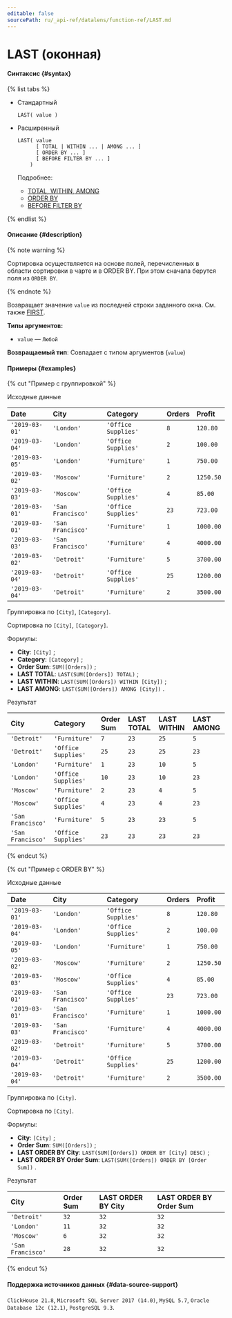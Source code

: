 ```yaml
---
editable: false
sourcePath: ru/_api-ref/datalens/function-ref/LAST.md
---
```


# LAST (оконная)



#### Синтаксис {#syntax}

{% list tabs %}

- Стандартный

  ```
  LAST( value )
  ```

- Расширенный

  ```
  LAST( value
        [ TOTAL | WITHIN ... | AMONG ... ]
        [ ORDER BY ... ]
        [ BEFORE FILTER BY ... ]
      )
  ```

  Подробнее:
  - [TOTAL, WITHIN, AMONG](window-functions.md#syntax-grouping)
  - [ORDER BY](window-functions.md#syntax-order-by)
  - [BEFORE FILTER BY](window-functions.md#syntax-before-filter-by)

{% endlist %}

#### Описание {#description}

{% note warning %}

Сортировка осуществляется на основе полей, перечисленных в области сортировки в чарте и в ORDER BY. При этом сначала берутся поля из `ORDER BY`.

{% endnote %}

Возвращает значение `value` из последней строки заданного окна. См. также [FIRST](FIRST.md).

**Типы аргументов:**
- `value` — `Любой`


**Возвращаемый тип**: Совпадает с типом аргументов (`value`)

#### Примеры {#examples}

{% cut "Пример с группировкой" %}


Исходные данные

| **Date**       | **City**          | **Category**        | **Orders**   | **Profit**   |
|:---------------|:------------------|:--------------------|:-------------|:-------------|
| `'2019-03-01'` | `'London'`        | `'Office Supplies'` | `8`          | `120.80`     |
| `'2019-03-04'` | `'London'`        | `'Office Supplies'` | `2`          | `100.00`     |
| `'2019-03-05'` | `'London'`        | `'Furniture'`       | `1`          | `750.00`     |
| `'2019-03-02'` | `'Moscow'`        | `'Furniture'`       | `2`          | `1250.50`    |
| `'2019-03-03'` | `'Moscow'`        | `'Office Supplies'` | `4`          | `85.00`      |
| `'2019-03-01'` | `'San Francisco'` | `'Office Supplies'` | `23`         | `723.00`     |
| `'2019-03-01'` | `'San Francisco'` | `'Furniture'`       | `1`          | `1000.00`    |
| `'2019-03-03'` | `'San Francisco'` | `'Furniture'`       | `4`          | `4000.00`    |
| `'2019-03-02'` | `'Detroit'`       | `'Furniture'`       | `5`          | `3700.00`    |
| `'2019-03-04'` | `'Detroit'`       | `'Office Supplies'` | `25`         | `1200.00`    |
| `'2019-03-04'` | `'Detroit'`       | `'Furniture'`       | `2`          | `3500.00`    |

Группировка по `[City]`, `[Category]`.

Сортировка по `[City]`, `[Category]`.

Формулы:

- **City**: `[City]` ;
- **Category**: `[Category]` ;
- **Order Sum**: `SUM([Orders])` ;
- **LAST TOTAL**: `LAST(SUM([Orders]) TOTAL)` ;
- **LAST WITHIN**: `LAST(SUM([Orders]) WITHIN [City])` ;
- **LAST AMONG**: `LAST(SUM([Orders]) AMONG [City])` .


Результат

| **City**          | **Category**        | **Order Sum**   | **LAST TOTAL**   | **LAST WITHIN**   | **LAST AMONG**   |
|:------------------|:--------------------|:----------------|:-----------------|:------------------|:-----------------|
| `'Detroit'`       | `'Furniture'`       | `7`             | `23`             | `25`              | `5`              |
| `'Detroit'`       | `'Office Supplies'` | `25`            | `23`             | `25`              | `23`             |
| `'London'`        | `'Furniture'`       | `1`             | `23`             | `10`              | `5`              |
| `'London'`        | `'Office Supplies'` | `10`            | `23`             | `10`              | `23`             |
| `'Moscow'`        | `'Furniture'`       | `2`             | `23`             | `4`               | `5`              |
| `'Moscow'`        | `'Office Supplies'` | `4`             | `23`             | `4`               | `23`             |
| `'San Francisco'` | `'Furniture'`       | `5`             | `23`             | `23`              | `5`              |
| `'San Francisco'` | `'Office Supplies'` | `23`            | `23`             | `23`              | `23`             |

{% endcut %}

{% cut "Пример с ORDER BY" %}


Исходные данные

| **Date**       | **City**          | **Category**        | **Orders**   | **Profit**   |
|:---------------|:------------------|:--------------------|:-------------|:-------------|
| `'2019-03-01'` | `'London'`        | `'Office Supplies'` | `8`          | `120.80`     |
| `'2019-03-04'` | `'London'`        | `'Office Supplies'` | `2`          | `100.00`     |
| `'2019-03-05'` | `'London'`        | `'Furniture'`       | `1`          | `750.00`     |
| `'2019-03-02'` | `'Moscow'`        | `'Furniture'`       | `2`          | `1250.50`    |
| `'2019-03-03'` | `'Moscow'`        | `'Office Supplies'` | `4`          | `85.00`      |
| `'2019-03-01'` | `'San Francisco'` | `'Office Supplies'` | `23`         | `723.00`     |
| `'2019-03-01'` | `'San Francisco'` | `'Furniture'`       | `1`          | `1000.00`    |
| `'2019-03-03'` | `'San Francisco'` | `'Furniture'`       | `4`          | `4000.00`    |
| `'2019-03-02'` | `'Detroit'`       | `'Furniture'`       | `5`          | `3700.00`    |
| `'2019-03-04'` | `'Detroit'`       | `'Office Supplies'` | `25`         | `1200.00`    |
| `'2019-03-04'` | `'Detroit'`       | `'Furniture'`       | `2`          | `3500.00`    |

Группировка по `[City]`.

Сортировка по `[City]`.

Формулы:

- **City**: `[City]` ;
- **Order Sum**: `SUM([Orders])` ;
- **LAST ORDER BY City**: `LAST(SUM([Orders]) ORDER BY [City] DESC)` ;
- **LAST ORDER BY Order Sum**: `LAST(SUM([Orders]) ORDER BY [Order Sum])` .


Результат

| **City**          | **Order Sum**   | **LAST ORDER BY City**   | **LAST ORDER BY Order Sum**   |
|:------------------|:----------------|:-------------------------|:------------------------------|
| `'Detroit'`       | `32`            | `32`                     | `32`                          |
| `'London'`        | `11`            | `32`                     | `32`                          |
| `'Moscow'`        | `6`             | `32`                     | `32`                          |
| `'San Francisco'` | `28`            | `32`                     | `32`                          |

{% endcut %}


#### Поддержка источников данных {#data-source-support}

`ClickHouse 21.8`, `Microsoft SQL Server 2017 (14.0)`, `MySQL 5.7`, `Oracle Database 12c (12.1)`, `PostgreSQL 9.3`.

